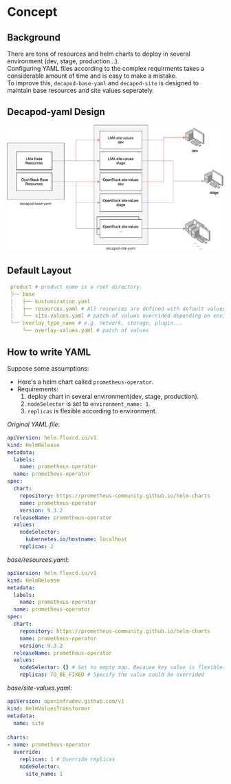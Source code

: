 # Concept

## Background
There are tons of resources and helm charts to deploy in several environment (dev, stage, production...).  
Configuring YAML files according to the complex requirments takes a considerable amount of time and is easy to make a mistake.  
To improve this, `decapod-base-yaml` and `decapod-site` is designed to maintain base resources and site values seperately. 

## Decapod-yaml Design
![decapod-yaml-design](assets/decapod-yaml-design.png)

## Default Layout
```yaml
 product # product name is a root directory.
 ├── base
 │   ├── kustomization.yaml
 │   ├── resources.yaml # All resources are defined with default values.
 │   └── site-values.yaml # patch of values overrided depending on environment.
 └── overlay_type_name # e.g. network, storage, plugin...
     └── overlay-values.yaml # patch of values
```


## How to write YAML
Suppose some assumptions:
- Here's a helm chart called `prometheus-operator`.
- Requirements:
  1. deploy chart in several environment(dev, stage, production).
  2. `nodeSelector` is set to `environment_name: 1`.
  3. `replicas` is flexible according to environment.  
   
_Original YAML file_:
```yaml
apiVersion: helm.fluxcd.io/v1
kind: HelmRelease
metadata:
  labels:
    name: prometheus-operator
  name: prometheus-operator
spec:
  chart:
    repository: https://prometheus-community.github.io/helm-charts
    name: prometheus-operator
    version: 9.3.2
  releaseName: prometheus-operator
  values:
    nodeSelector:
      kubernetes.io/hostname: localhost
    replicas: 2
```

_base/resources.yaml_:
```yaml
apiVersion: helm.fluxcd.io/v1
kind: HelmRelease
metadata:
  labels:
    name: prometheus-operator
  name: prometheus-operator
spec:
  chart:
    repository: https://prometheus-community.github.io/helm-charts
    name: prometheus-operator
    version: 9.3.2
  releaseName: prometheus-operator
  values:
    nodeSelector: {} # Set to empty map. Because key value is flexible.
    replicas: TO_BE_FIXED # Specify the value could be overrided  
```

_base/site-values.yaml_:
```yaml
apiVersion: openinfradev.github.com/v1
kind: HelmValuesTransformer
metadata:
  name: site

charts:
- name: prometheus-operator
  override:
    replicas: 1 # Override replicas
    nodeSelector:
      site_name: 1
```